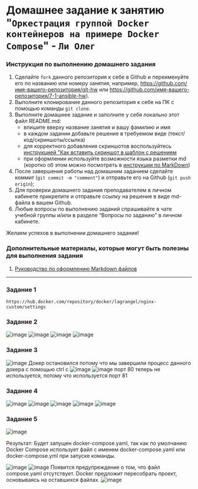 # Домашнее задание к занятию "`Оркестрация группой Docker контейнеров на примере Docker Compose`" - `Ли Олег`


### Инструкция по выполнению домашнего задания

   1. Сделайте `fork` данного репозитория к себе в Github и переименуйте его по названию или номеру занятия, например, https://github.com/имя-вашего-репозитория/git-hw или  https://github.com/имя-вашего-репозитория/7-1-ansible-hw).
   2. Выполните клонирование данного репозитория к себе на ПК с помощью команды `git clone`.
   3. Выполните домашнее задание и заполните у себя локально этот файл README.md:
      - впишите вверху название занятия и вашу фамилию и имя
      - в каждом задании добавьте решение в требуемом виде (текст/код/скриншоты/ссылка)
      - для корректного добавления скриншотов воспользуйтесь [инструкцией "Как вставить скриншот в шаблон с решением](https://github.com/netology-code/sys-pattern-homework/blob/main/screen-instruction.md)
      - при оформлении используйте возможности языка разметки md (коротко об этом можно посмотреть в [инструкции  по MarkDown](https://github.com/netology-code/sys-pattern-homework/blob/main/md-instruction.md))
   4. После завершения работы над домашним заданием сделайте коммит (`git commit -m "comment"`) и отправьте его на Github (`git push origin`);
   5. Для проверки домашнего задания преподавателем в личном кабинете прикрепите и отправьте ссылку на решение в виде md-файла в вашем Github.
   6. Любые вопросы по выполнению заданий спрашивайте в чате учебной группы и/или в разделе “Вопросы по заданию” в личном кабинете.
   
Желаем успехов в выполнении домашнего задания!
   
### Дополнительные материалы, которые могут быть полезны для выполнения задания

1. [Руководство по оформлению Markdown файлов](https://gist.github.com/Jekins/2bf2d0638163f1294637#Code)

---

### Задание 1

```
https://hub.docker.com/repository/docker/lagrangel/nginx-custom/settings
```

### Задание 2

![image](https://github.com/user-attachments/assets/57371442-84ae-473a-b5dd-eb335b8f40b9)
![image](https://github.com/user-attachments/assets/86e2f1e0-2f64-4c90-b1e2-c4abc867df79)
![image](https://github.com/user-attachments/assets/9f76ce95-f6b1-4e48-8276-83e4bfaea421)
![image](https://github.com/user-attachments/assets/231fa57f-2dea-4b62-91b0-63e798ff6778)


### Задание 3

![image](https://github.com/user-attachments/assets/fef4a4bb-27c3-4b67-a6af-cceb500ad4f0)
Докер остановился потому что мы завершили процесс данного докера с помощью ctrl c
![image](https://github.com/user-attachments/assets/809d607b-11d7-416e-9339-6a6de77d985a)
![image](https://github.com/user-attachments/assets/192dc065-2a8e-49c9-bc8b-46ea88410c8c)
порт 80 теперь не используется, потому что используется порт 81


### Задание 4

![image](https://github.com/user-attachments/assets/2091dd52-abaf-424f-b160-b4239668e3ca)
![image](https://github.com/user-attachments/assets/c1a00f7c-8a33-423f-a5b3-8baa2470fc74)
![image](https://github.com/user-attachments/assets/aea6c689-923d-4620-86b9-1dc0a90b523b)
![image](https://github.com/user-attachments/assets/fb0fc927-dcc7-4182-9a73-6cf88f2fb2c8)
![image](https://github.com/user-attachments/assets/2bcbd126-fa86-4ac0-8807-ccb3e9838418)

### Задание 5
![image](https://github.com/user-attachments/assets/a2749798-4163-4556-8fbd-0e15abf5e646)

Результат: Будет запущен docker-compose.yaml, так как по умолчанию Docker Compose использует файл с именем docker-compose.yaml или docker-compose.yml при запуске команды.

![image](https://github.com/user-attachments/assets/0ad868ba-733b-4acf-b09b-b25a943d3e31)
![image](https://github.com/user-attachments/assets/9db74b8f-4c53-4ed8-a043-d0419cefd275)
Появится предупреждение о том, что файл compose.yaml отсутствует. Docker предложит пересобрать проект, основываясь на оставшихся файлах.
![image](https://github.com/user-attachments/assets/4edf9bec-5b8f-40de-8c81-aa2f81bc65b9)
















